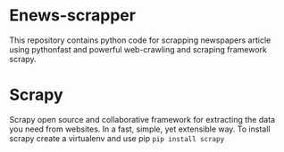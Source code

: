 # Enews-scrapper
This repository  contains python code for scrapping newspapers article using pythonfast and powerful web-crawling and scraping framework scrapy.



# Scrapy
Scrapy open source and collaborative framework for extracting the data you need from websites.
In a fast, simple, yet extensible way.
To install scrapy create a virtualenv and use pip
        `pip install scrapy`
